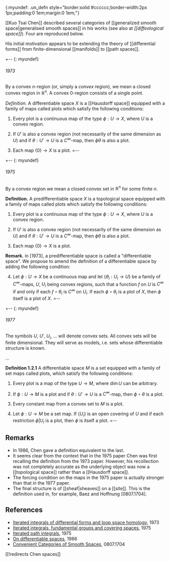 {:myundef: .un_defn style="border:solid #cccccc;border-width:2px 1px;padding:0 1em;margin:0 1em;"}

[[Kuo Tsai Chen]] described several categories of [[generalized smooth space|generalised smooth spaces]] in his works (see also at _[[diffeological space]]_).
Four are reproduced below.

His initial motivation appears to be extending the theory of [[differential forms]] from finite-dimensional [[manifolds]] to [[path spaces]].

+-- {: myundef}
###### 1973

By a convex $n$-region (or, simply a _convex_ region), we mean a closed convex region in $\mathbb{R}^n$.  A convex $0$-region consists of a single point.

_Definition._ A differentiable space $X$ is a [[Hausdorff space]] equipped with a family of maps called plots which satisfy the following conditions:

1. Every plot is a continuous map of the type $\phi: U \to X$, where $U$ is a convex region.

2. If $U'$ is also a convex region (not necessarily of the same dimension as $U$) and if $\theta: U' \to U$ is a $C^\infty$-map, then $\phi\theta$ is also a plot.

3. Each map $\{0\} \to X$ is a plot.
=--

+-- {: myundef}
###### 1975

By a convex region we mean a closed convex set in $\mathbb{R}^n$ for some finite $n$.

__Definition.__  A predifferentiable space $X$ is a topological space equipped with a family of maps called plots which satisfy the following conditions:

1. Every plot is a continuous map of the type $\phi: U \to X$, where $U$ is a convex region.

2. If $U'$ is also a convex region (not necessarily of the same dimension as $U$) and if $\theta: U' \to U$ is a $C^\infty$-map, then $\phi\theta$ is also a plot.

3. Each map $\{0\} \to X$ is a plot.

__Remark.__ in [1973], a predifferentiable space is called a "differentiable space".
We propose to amend the definition of a differentiable space by adding the following condition:

4. Let $\phi: U\to X$ be a continuous map and let $\{\theta_i: U_i \to U\}$ be a family of $C^\infty$-maps, $U$, $U_i$ being convex regions, such that a function $f$ on $U$ is $C^\infty$ if and only if each $f\circ \theta_i$ is $C^\infty$ on $U_i$.
If each $\phi \circ \theta_i$ is a plot of $X$, then $\phi$ itself is a plot of $X$.
=--

+-- {: myundef}
###### 1977

  The symbols $U$, $U'$, $U_i$, ... will denote convex sets.
  All convex sets will be finite dimensional.
  They will serve as models, i.e. sets whose differentiable structure is known.

...

__Definition 1.2.1__ A differentiable space $M$ is a set equipped with a family of set maps called plots, which satisfy the following conditions:

1. Every plot is a map of the type $U\to M$, where $\dim U$ can be arbitrary.

2. If $\phi: U \to M$ is a plot and if $\theta: U' \to U$ is a $C^\infty$-map, then $\phi \circ \theta$ is a plot.

3. Every constant map from a convex set to $M$ is a plot.

4. Let $\phi: U\to M$ be a set map.
  If $\{U_i\}$ is an open covering of $U$ and if each restriction $\phi | U_i$ is a plot, then $\phi$ is itself a plot.
=--

##  Remarks 

* In 1986, Chen gave a definition equivalent to the last.
* It seems clear from the context that in the 1975 paper Chen was first recalling the definition from the 1973 paper.  However, his recollection was not completely accurate as the underlying object was now a [[topological space]] rather than a [[Hausdorff space]].
* The forcing condition on the maps in the 1975 paper is actually stronger than that in the 1977 paper.
* The final structure is of [[sheaf|sheaves]] on a [[site]].  This is the definition used in, for example, Baez and Hoffnung [0807.1704].

## References 

* [Iterated integrals of differential forms and loop space homology](http://www.ams.org/mathscinet-getitem?mr=380859), 1973
* [Iterated integrals, fundamental groups and covering spaces](http://www.ams.org/mathscinet-getitem?mr=0377960), 1975
* [Iterated path integrals](http://www.ams.org/mathscinet-getitem?mr=0454968), 1975
* [On differentiable spaces](http://www.ams.org/mathscinet-getitem?mr=842915), 1986
* [Convenient Categories of Smooth Spaces](http://arxiv.org/abs/0807.1704v1), 0807.1704

[[!redirects Chen spaces]]